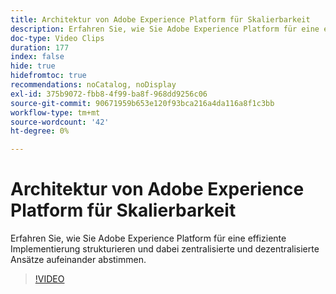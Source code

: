 ```yaml
---
title: Architektur von Adobe Experience Platform für Skalierbarkeit
description: Erfahren Sie, wie Sie Adobe Experience Platform für eine effiziente Implementierung strukturieren und dabei zentralisierte und dezentralisierte Ansätze aufeinander abstimmen.
doc-type: Video Clips
duration: 177
index: false
hide: true
hidefromtoc: true
recommendations: noCatalog, noDisplay
exl-id: 375b9072-fbb8-4f99-ba8f-968dd9256c06
source-git-commit: 90671959b653e120f93bca216a4da116a8f1c3bb
workflow-type: tm+mt
source-wordcount: '42'
ht-degree: 0%

---
```


# Architektur von Adobe Experience Platform für Skalierbarkeit

Erfahren Sie, wie Sie Adobe Experience Platform für eine effiziente Implementierung strukturieren und dabei zentralisierte und dezentralisierte Ansätze aufeinander abstimmen.

<!-- 62_S601_3442532_176_architecting-adobe-experience-platform-for-scalability -->
>[!VIDEO](https://video.tv.adobe.com/v/3459713/?learn=on&enablevpops=true&captions=ger)
